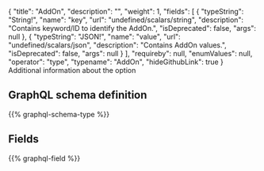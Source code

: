 {
  "title": "AddOn",
  "description": "",
  "weight": 1,
  "fields": [
    {
      "typeString": "String!",
      "name": "key",
      "url": "undefined/scalars/string",
      "description": "Contains keyword/ID to identify the AddOn.",
      "isDeprecated": false,
      "args": null
    },
    {
      "typeString": "JSON!",
      "name": "value",
      "url": "undefined/scalars/json",
      "description": "Contains AddOn values.",
      "isDeprecated": false,
      "args": null
    }
  ],
  "requireby": null,
  "enumValues": null,
  "operator": "type",
  "typename": "AddOn",
  "hideGithubLink": true
}
Additional information about the option
## GraphQL schema definition

{{% graphql-schema-type %}}

## Fields

{{% graphql-field %}}
